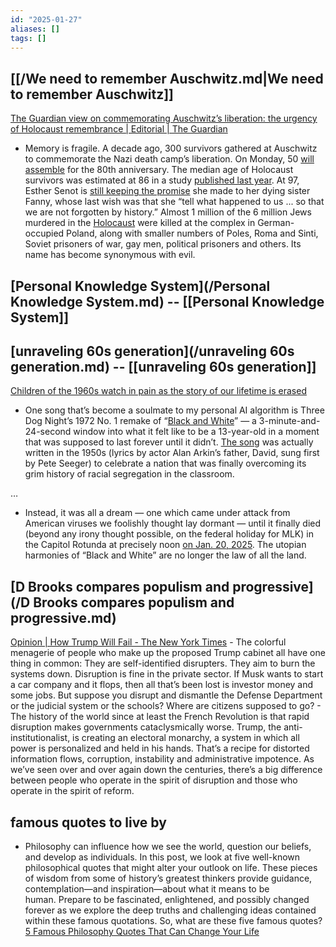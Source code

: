 ```yaml
---
id: "2025-01-27"
aliases: []
tags: []
---
```


## [[/We need to remember Auschwitz.md|We need to remember Auschwitz]] 

[The Guardian view on commemorating Auschwitz’s liberation: the urgency of Holocaust remembrance | Editorial | The Guardian](https://www.theguardian.com/commentisfree/2025/jan/26/the-guardian-view-on-commemorating-auschwitzs-liberation-the-urgency-of-holocaust-remembrance)
- Memory is fragile. A decade ago, 300 survivors gathered at Auschwitz to commemorate the Nazi death camp’s liberation. On Monday, 50 [will assemble](https://www.theguardian.com/world/2025/jan/13/speeches-by-politicians-banned-at-80th-anniversary-of-auschwitzs-liberation) for the 80th anniversary. The median age of Holocaust survivors was estimated at 86 in a study [published last year](https://www.timesofisrael.com/global-study-finds-number-of-holocaust-survivors-shrank-by-half-since-2000/). At 97, Esther Senot is [still keeping the promise](https://www.thelocal.at/20250115/how-did-the-world-allow-auschwitz-nazi-death-camp-survivors-speak-out-ahead-of-anniversary) she made to her dying sister Fanny, whose last wish was that she “tell what happened to us ... so that we are not forgotten by history.” Almost 1 million of the 6 million Jews murdered in the [Holocaust](https://www.theguardian.com/world/holocaust) were killed at the complex in German-occupied Poland, along with smaller numbers of Poles, Roma and Sinti, Soviet prisoners of war, gay men, political prisoners and others. Its name has become synonymous with evil.

## [Personal Knowledge System](/Personal Knowledge System.md) --  [[Personal Knowledge System]]
## [unraveling 60s generation](/unraveling 60s generation.md) -- [[unraveling 60s generation]]
[Children of the 1960s watch in pain as the story of our lifetime is erased](https://www.inquirer.com/opinion/commentary/trump-presidency-1960s-civil-rights-20250126.html) 

- One song that’s become a soulmate to my personal AI algorithm is Three Dog Night’s 1972 No. 1 remake of “[Black and White](https://www.youtube.com/watch?v=4f65mO146Zo)” — a 3-minute-and-24-second window into what it felt like to be a 13-year-old in a moment that was supposed to last forever until it didn’t. [The song](https://www.songfacts.com/facts/three-dog-night/black-and-white) was actually written in the 1950s (lyrics by actor Alan Arkin’s father, David, sung first by Pete Seeger) to celebrate a nation that was finally overcoming its grim history of racial segregation in the classroom. 

…

- Instead, it was all a dream — one which came under attack from American viruses we foolishly thought lay dormant — until it finally died (beyond any irony thought possible, on the federal holiday for MLK) in the Capitol Rotunda at precisely noon [on Jan. 20, 2025](https://www.inquirer.com/columnists/attytood/trump-day-one-inauguration-20250121.html). The utopian harmonies of “Black and White” are no longer the law of all the land.

## [D Brooks compares populism and progressive](/D Brooks compares populism and progressive.md)
[Opinion | How Trump Will Fail - The New York Times](https://www.nytimes.com/2025/01/23/opinion/trump-mckinley-populism.html)
      - The colorful menagerie of people who make up the proposed Trump cabinet all have one thing in common: They are self-identified disrupters. They aim to burn the systems down. Disruption is fine in the private sector. If Musk wants to start a car company and it flops, then all that’s been lost is investor money and some jobs. But suppose you disrupt and dismantle the Defense Department or the judicial system or the schools? Where are citizens supposed to go?
      - The history of the world since at least the French Revolution is that rapid disruption makes governments cataclysmically worse. Trump, the anti-institutionalist, is creating an electoral monarchy, a system in which all power is personalized and held in his hands. That’s a recipe for distorted information flows, corruption, instability and administrative impotence. As we’ve seen over and over again down the centuries, there’s a big difference between people who operate in the spirit of disruption and those who operate in the spirit of reform.

## famous quotes to live by
- Philosophy can influence how we see the world, question our beliefs, and develop as individuals. In this post, we look at five well-known philosophical quotes that might alter your outlook on life. These pieces of wisdom from some of history’s greatest thinkers provide guidance, contemplation—and inspiration—about what it means to be human. Prepare to be fascinated, enlightened, and possibly changed forever as we explore the deep truths and challenging ideas contained within these famous quotations. So, what are these five famous quotes?
[5 Famous Philosophy Quotes That Can Change Your Life](https://www.thecollector.com/famous-philosophy-quotes-change-your-life/)
